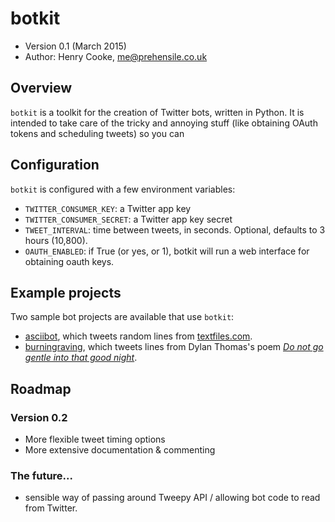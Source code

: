# botkit

* Version 0.1 (March 2015)
* Author: Henry Cooke, me@prehensile.co.uk

## Overview 

`botkit` is a toolkit for the creation of Twitter bots, written in Python. It is intended to take care of the tricky and annoying stuff (like obtaining OAuth tokens and scheduling tweets) so you can

## Configuration 
`botkit` is configured with a few environment variables:

* `TWITTER_CONSUMER_KEY`: a Twitter app key
* `TWITTER_CONSUMER_SECRET`: a Twitter app key secret
* `TWEET_INTERVAL`: time between tweets, in seconds. Optional, defaults to 3 hours (10,800).
* `OAUTH_ENABLED`: if True (or yes, or 1), botkit will run a web interface for obtaining oauth keys.

## Example projects
Two sample bot projects are available that use `botkit`:

* [asciibot][1], which tweets random lines from [textfiles.com][2].
* [burningraving][3], which tweets lines from Dylan Thomas's poem [*Do not go gentle into that good night*][4].

## Roadmap

### Version 0.2

* More flexible tweet timing options
* More extensive documentation & commenting

### The future...

* sensible way of passing around Tweepy API / allowing bot code to read from Twitter.

[1]: https://github.com/prehensile/asciibot
[2]: http://www.textfiles.com/
[3]: https://github.com/prehensile/burningraving
[4]: http://www.poets.org/poetsorg/poem/do-not-go-gentle-good-night

